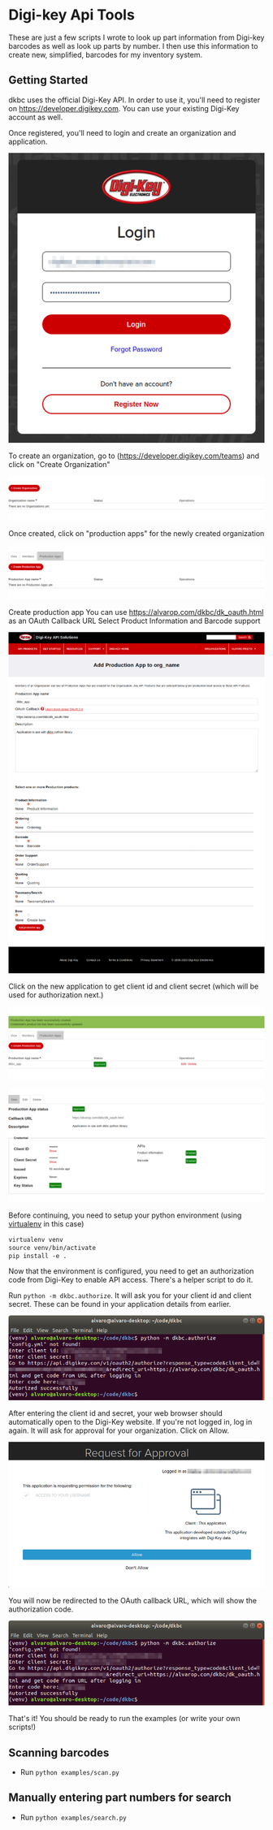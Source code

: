 # Digi-key Api Tools

These are just a few scripts I wrote to look up part information from Digi-key barcodes as well as look up parts by number. I then use this information to create new, simplified, barcodes for my inventory system.

## Getting Started
dkbc uses the official Digi-Key API. In order to use it, you'll need to register on https://developer.digikey.com. You can use your existing Digi-Key account as well.

Once registered, you'll need to login and create an organization and application.

![Digi-Key Login](screenshots/login.png)

To create an organization, go to (https://developer.digikey.com/teams) and click on "Create Organization"

![Create Organization](screenshots/create_org.png)

Once created, click on "production apps" for the newly created organization

![Production Apps](screenshots/prod_apps.png)

Create production app
You can use https://alvarop.com/dkbc/dk_oauth.html as an OAuth Callback URL
Select Product Information and Barcode support

![Prod App Creation](screenshots/prod_app_creation.png)

Click on the new application to get client id and client secret (which will be used for authorization next.)

![Production Apps](screenshots/prod_apps_created.png)

![App Details](screenshots/app.png)

Before continuing, you need to setup your python environment (using [virtualenv](https://virtualenv.pypa.io) in this case)

```
virtualenv venv
source venv/bin/activate
pip install -e .
```

Now that the environment is configured, you need to get an authorization code from Digi-Key to enable API access. There's a helper script to do it.

Run `python -m dkbc.authorize`. It will ask you for your client id and client secret. These can be found in your application details from earlier.

![Activation Script](screenshots/activate_term.png)

After entering the client id and secret, your web browser should automatically open to the Digi-Key website. If you're not logged in, log in again. It will ask for approval for your organization. Click on Allow.

![Request for Approval](screenshots/request_for_approval.png)

You will now be redirected to the OAuth callback URL, which will show the authorization code.

![OAuth Callback with Authorization Code](screenshots/activate_term.png)

That's it! You should be ready to run the examples (or write your own scripts!)

## Scanning barcodes
* Run `python examples/scan.py`

## Manually entering part numbers for search
* Run `python examples/search.py`
